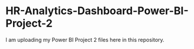 # HR-Analytics-Dashboard-Power-BI-Project-2
I am uploading my Power BI Project 2 files here in this repository.
